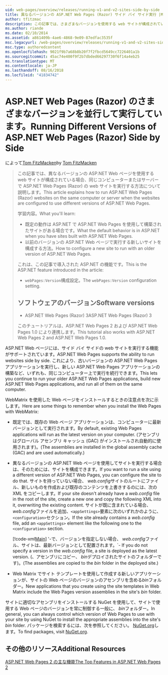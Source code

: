 ```yaml
---
uid: web-pages/overview/releases/running-v1-and-v2-sites-side-by-side
title: 異なるバージョンの ASP.NET Web Pages (Razor) サイド バイ サイド実行 |Microsoft Docs
author: tfitzmac
description: この記事では、さまざまなバージョンを使用する web サイトが構成されている場合、同じコンピューターまたはサーバーで ASP.NET Web Pages (Razor) の web サイトを実行する方法について説明しています.
ms.author: riande
ms.date: 02/10/2014
ms.assetid: a861409b-4ae6-4868-9e09-87edfac3535f
msc.legacyurl: /web-pages/overview/releases/running-v1-and-v2-sites-side-by-side
msc.type: authoredcontent
ms.openlocfilehash: 9021f9b7a68b8b20f7f2fbcd5649cc7226401a1b
ms.sourcegitcommit: 45ac74e400f9f2b7dbded66297730f6f14a4eb25
ms.translationtype: MT
ms.contentlocale: ja-JP
ms.lasthandoff: 08/16/2018
ms.locfileid: "41834742"
---
```

<a name="running-different-versions-of-aspnet-web-pages-razor-side-by-side"></a><span data-ttu-id="cf6fc-103">ASP.NET Web Pages (Razor) のさまざまなバージョンを並行して実行しています。</span><span class="sxs-lookup"><span data-stu-id="cf6fc-103">Running Different Versions of ASP.NET Web Pages (Razor) Side by Side</span></span>
====================
<span data-ttu-id="cf6fc-104">によって[Tom FitzMacken](https://github.com/tfitzmac)</span><span class="sxs-lookup"><span data-stu-id="cf6fc-104">by [Tom FitzMacken](https://github.com/tfitzmac)</span></span>

> <span data-ttu-id="cf6fc-105">この記事では、異なるバージョンの ASP.NET Web ページを使用する web サイトが構成されている場合、同じコンピューターまたはサーバーで ASP.NET Web Pages (Razor) の web サイトを実行する方法について説明します。</span><span class="sxs-lookup"><span data-stu-id="cf6fc-105">This article explains how to run ASP.NET Web Pages (Razor) websites on the same computer or server when the websites are configured to use different versions of ASP.NET Web Pages.</span></span>
> 
> <span data-ttu-id="cf6fc-106">学習内容。</span><span class="sxs-lookup"><span data-stu-id="cf6fc-106">What you'll learn:</span></span>
> 
> - <span data-ttu-id="cf6fc-107">既定の動作は ASP.NET で ASP.NET Web Pages を使用して構築されたサイトがある場合です。</span><span class="sxs-lookup"><span data-stu-id="cf6fc-107">What the default behavior is in ASP.NET when you have sites built with ASP.NET Web Pages.</span></span>
> - <span data-ttu-id="cf6fc-108">以前のバージョンの ASP.NET Web ページで実行する新しいサイトを構成する方法。</span><span class="sxs-lookup"><span data-stu-id="cf6fc-108">How to configure a new site to run with an older version of ASP.NET Web Pages.</span></span>
>   
> 
> <span data-ttu-id="cf6fc-109">これは、この記事で導入された ASP.NET の機能です。</span><span class="sxs-lookup"><span data-stu-id="cf6fc-109">This is the ASP.NET feature introduced in the article:</span></span>
> 
> - <span data-ttu-id="cf6fc-110">`webPages:Version`構成設定。</span><span class="sxs-lookup"><span data-stu-id="cf6fc-110">The `webPages:Version` configuration setting.</span></span>
>   
> 
> ## <a name="software-versions"></a><span data-ttu-id="cf6fc-111">ソフトウェアのバージョン</span><span class="sxs-lookup"><span data-stu-id="cf6fc-111">Software versions</span></span>
> 
> 
> - <span data-ttu-id="cf6fc-112">ASP.NET Web Pages (Razor) 3</span><span class="sxs-lookup"><span data-stu-id="cf6fc-112">ASP.NET Web Pages (Razor) 3</span></span>
>   
> 
> <span data-ttu-id="cf6fc-113">このチュートリアルは、ASP.NET Web Pages 2 および ASP.NET Web Pages 1.0 により連携します。</span><span class="sxs-lookup"><span data-stu-id="cf6fc-113">This tutorial also works with ASP.NET Web Pages 2 and ASP.NET Web Pages 1.0.</span></span>


<span data-ttu-id="cf6fc-114">ASP.NET Web ページには、サイド バイ サイドの web サイトを実行する機能がサポートされています。</span><span class="sxs-lookup"><span data-stu-id="cf6fc-114">ASP.NET Web Pages supports the ability to run websites side by side.</span></span> <span data-ttu-id="cf6fc-115">これにより、古いバージョンの ASP.NET Web Pages アプリケーションを実行し、新しい ASP.NET Web Pages アプリケーションの構築など、いずれも、同じコンピューター上で実行を続行できます。</span><span class="sxs-lookup"><span data-stu-id="cf6fc-115">This lets you continue to run your older ASP.NET Web Pages applications, build new ASP.NET Web Pages applications, and run all of them on the same computer.</span></span>

<span data-ttu-id="cf6fc-116">WebMatrix を使用した Web ページをインストールするときの注意点を次に示します。</span><span class="sxs-lookup"><span data-stu-id="cf6fc-116">Here are some things to remember when you install the Web Pages with WebMatrix:</span></span>

- <span data-ttu-id="cf6fc-117">既定では、既存の Web ページ アプリケーションは、コンピューターに最新バージョンとして実行されます。</span><span class="sxs-lookup"><span data-stu-id="cf6fc-117">By default, existing Web Pages applications will run as the latest version on your computer.</span></span> <span data-ttu-id="cf6fc-118">(アセンブリはグローバル アセンブリ キャッシュ (GAC) がインストールされ自動的に使用されます)。</span><span class="sxs-lookup"><span data-stu-id="cf6fc-118">(The assemblies are installed in the global assembly cache (GAC) and are used automatically.)</span></span>
- <span data-ttu-id="cf6fc-119">異なるバージョンの ASP.NET Web ページを使用してサイトを実行する場合は、そのためには、サイトを構成できます。</span><span class="sxs-lookup"><span data-stu-id="cf6fc-119">If you want to run a site using a different version of ASP.NET Web Pages, you can configure the site to do that.</span></span> <span data-ttu-id="cf6fc-120">サイトを持っていない場合、 *web.config*サイトのルートにファイル、新しいものを作成および既存のコンテンツを上書きするのには、次の XML をコピーします。</span><span class="sxs-lookup"><span data-stu-id="cf6fc-120">If your site doesn't already have a *web.config* file in the root of the site, create a new one and copy the following XML into it, overwriting the existing content.</span></span> <span data-ttu-id="cf6fc-121">サイトが既に含まれている場合、 *web.config*ファイルを追加、`<appSettings>`要素に次のいずれかのように、`<configuration>`セクション。</span><span class="sxs-lookup"><span data-stu-id="cf6fc-121">If the site already contains a *web.config* file, add an `<appSettings>` element like the following one to the `<configuration>` section.</span></span>

    [!code-xml[Main](running-v1-and-v2-sites-side-by-side/samples/sample1.xml)]
  <span data-ttu-id="cf6fc-122">'-で、バージョンを指定しない場合、 *web.config*ファイル、サイトは、最新バージョンとして配置されます。</span><span class="sxs-lookup"><span data-stu-id="cf6fc-122">\`- If you do not specify a version in the *web.config* file, a site is deployed as the latest version.</span></span> <span data-ttu-id="cf6fc-123">(、アセンブリにコピー、 *bin*デプロイされたサイトのフォルダーです)。</span><span class="sxs-lookup"><span data-stu-id="cf6fc-123">(The assemblies are copied to the *bin* folder in the deployed site.)</span></span>
- <span data-ttu-id="cf6fc-124">Web Matrix でサイト テンプレートを使用して作成する新しいアプリケーションが、サイトの Web ページのバージョンのアセンブリを含める*bin*フォルダー。</span><span class="sxs-lookup"><span data-stu-id="cf6fc-124">New applications that you create using the site templates in Web Matrix include the Web Pages version assemblies in the site's *bin* folder.</span></span>

<span data-ttu-id="cf6fc-125">サイトに適切なアセンブリをインストールする NuGet を使用して、サイトで使用する Web ページのバージョンを常に制御する一般に、 *bin*フォルダー。</span><span class="sxs-lookup"><span data-stu-id="cf6fc-125">In general, you can always control which version of Web Pages to use with your site by using NuGet to install the appropriate assemblies into the site's *bin* folder.</span></span> <span data-ttu-id="cf6fc-126">パッケージを検索するには、次を参照してください。 [NuGet.org](http://NuGet.org)します。</span><span class="sxs-lookup"><span data-stu-id="cf6fc-126">To find packages, visit [NuGet.org](http://NuGet.org).</span></span>

## <a name="additional-resources"></a><span data-ttu-id="cf6fc-127">その他のリソース</span><span class="sxs-lookup"><span data-stu-id="cf6fc-127">Additional Resources</span></span>

[<span data-ttu-id="cf6fc-128">ASP.NET Web Pages 2 の主な機能</span><span class="sxs-lookup"><span data-stu-id="cf6fc-128">The Top Features in ASP.NET Web Pages 2</span></span>](top-features-in-web-pages-2.md)
